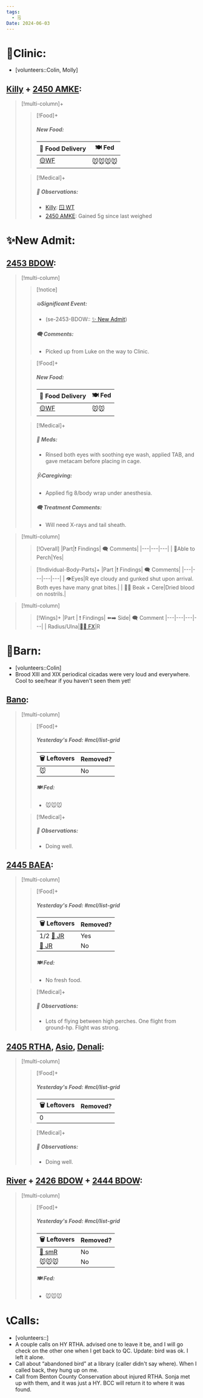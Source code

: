 ```yaml
---
tags:
  - 🗒️
Date: 2024-06-03
---
```


# 🏥Clinic:
- [volunteers::Colin, Molly]

## [Killy](../RARE%20Birds/Ed%20Birds/Killy.md) + [2450 AMKE](../RARE%20Birds/2450%20AMKE.md):
> [!multi-column]+
>
>> [!Food]+
>> ##### New Food:
>> |🚚 Food Delivery| 🍽️ Fed|
>> |---|---|
>>|[🟡WF](../Admin/Codes/Whole%20food.md)|🐭🐭🐭🐭
>
>> [!Medical]+
>> ##### 🔭 Observations:
>> - [Killy](../RARE%20Birds/Ed%20Birds/Killy.md): [🪟 WT](../Admin/Codes/Window%20time.md)
>> - [2450 AMKE](../RARE%20Birds/2450%20AMKE.md): Gained 5g since last weighed

# ✨New Admit:

## [2453 BDOW](../RARE%20Birds/2453%20BDOW.md):
> [!multi-column]
>
>> [!notice]
>> ##### 💥Significant Event:
>> - (se-2453-BDOW:: [✨ New Admit](../Admin/Codes/New%20Admit.md))
>>
>>##### 🗨️ Comments:
>>- Picked up from Luke on the way to Clinic.
>
>> [!Food]+
>> ##### New Food:
>> |🚚 Food Delivery| 🍽️ Fed|
>> |---|---|
>>|[🟡WF](../Admin/Codes/Whole%20food.md)|🐭🐭
>
>> [!Medical]+
>> ##### 💊 Meds:
>> - Rinsed both eyes with soothing eye wash, applied TAB, and gave metacam before placing in cage.
>>
>> ##### 🩺Caregiving:
>> - Applied fig 8/body wrap under anesthesia.
>>
>> ##### 🗨️ Treatment Comments:
>> - Will need X-rays and tail sheath.
>

> [!multi-column]
>
>> [!Overall]
>>|Part|❗ Findings| 🗨️ Comments|
>>|---|---|---|
>>| 🧍Able to Perch|Yes|
>>
>
>> [!Individual-Body-Parts]+
>>|Part |❗ Findings| 🗨️ Comments|
>>|---|---|---|---|
>>| 👁️Eyes|R eye cloudy and gunked shut upon arrival.<br>Both eyes have many gnat bites.|
>>| 👃👄 Beak + Cere|Dried blood on nostrils.|

> [!multi-column]
>> [!Wings]+
>>|Part | ❗ Findings| ⬅️➡️ Side| 🗨️ Comment
>>|---|---|---|---|
>>| Radius/Ulna|[⛓️‍💥 FX](../Admin/Codes/Fracture.md)|R

# 🏡Barn:
- [volunteers::Colin]
- Brood XIII and XIX periodical cicadas were very loud and everywhere. Cool to see/hear if you haven't seen them yet!

## [Bano](../RARE%20Birds/Ed%20Birds/Bano.md):
> [!multi-column]
>
>> [!Food]+
>> ##### Yesterday's Food: #mcl/list-grid
>> |🗑️ Leftovers| Removed?
>> |---|---|
>>|🐭|No
>>
>> ##### 🍽️ Fed:
>> - 🐭🐭🐭
>
>> [!Medical]+
>> ##### 🔭 Observations:
>> - Doing well.

## [2445 BAEA](../RARE%20Birds/2445%20BAEA.md):
> [!multi-column]
>
>> [!Food]+
>> ##### Yesterday's Food: #mcl/list-grid
>> |🗑️ Leftovers| Removed?
>> |---|---|
>>|1/2 [🐀 JR](../Admin/Codes/Food/Jumbo%20Rat.md)|Yes|
>>[🐀 JR](../Admin/Codes/Food/Jumbo%20Rat.md)|No
>>
>> ##### 🍽️ Fed:
>> - No fresh food.
>
>> [!Medical]+
>> ##### 🔭 Observations:
>> - Lots of flying between high perches. One flight from ground-hp. Flight was strong.

## [2405 RTHA](../RARE%20Birds/2405%20RTHA.md), [Asio](../RARE%20Birds/Ed%20Birds/Asio.md), [Denali](../RARE%20Birds/Ed%20Birds/Denali.md):
> [!multi-column]
>
>> [!Food]+
>> ##### Yesterday's Food: #mcl/list-grid
>> |🗑️ Leftovers| Removed?
>> |---|---|
>>|0|
>
>> [!Medical]+
>> ##### 🔭 Observations:
>> - Doing well.

## [River](../RARE%20Birds/Ed%20Birds/River.md) + [2426 BDOW](../RARE%20Birds/2426%20BDOW.md) + [2444 BDOW](../RARE%20Birds/2444%20BDOW.md):
> [!multi-column]
>
>> [!Food]+
>> ##### Yesterday's Food: #mcl/list-grid
>> |🗑️ Leftovers| Removed?
>> |---|---|
>>|[🐀 smR](../Admin/Codes/Food/Small%20Rat.md)|No
>>|🐭🐭🐭|No
>>
>> ##### 🍽️ Fed:
>> - 🐭🐭🐭

# 📞Calls:
- [volunteers::]
- A couple calls on HY RTHA. advised one to leave it be, and I will go check on the other one when I get back to QC. Update: bird was ok. I left it alone.
- Call about “abandoned bird” at a library (caller didn't say where). When I called back, they hung up on me.
- Call from Benton County Conservation about injured RTHA. Sonja met up with them, and it was just a HY. BCC will return it to where it was found.
